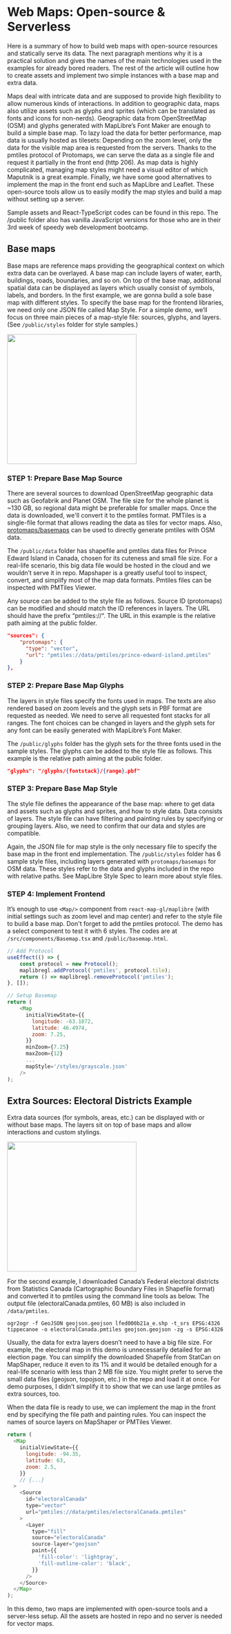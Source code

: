 # Web Maps: Open-source & Serverless

Here is a summary of how to build web maps with open-source resources and statically serve its data. The next paragraph mentions why it is a practical solution and gives the names of the main technologies used in the examples for already bored readers. The rest of the article will outline how to create assets and implement two simple instances with a base map and extra data.

Maps deal with intricate data and are supposed to provide high flexibility to allow numerous kinds of interactions. In addition to geographic data, maps also utilize assets such as glyphs and sprites (which can be translated as fonts and icons for non-nerds). Geographic data from OpenStreetMap (OSM) and glyphs generated with MapLibre’s Font Maker are enough to build a simple base map. To lazy load the data for better performance, map data is usually hosted as tilesets: Depending on the zoom level, only the data for the visible map area is requested from the servers. Thanks to the pmtiles protocol of Protomaps, we can serve the data as a single file and request it partially in the front end (http 206). As map data is highly complicated, managing map styles might need a visual editor of which Maputnik is a great example. Finally, we have some good alternatives to implement the map in the front end such as MapLibre and Leaflet. These open-source tools allow us to easily modify the map styles and build a map without setting up a server.

Sample assets and React-TypeScript codes can be found in this repo. The /public folder also has vanilla JavaScript versions for those who are in their 3rd week of speedy web development bootcamp.

## Base maps

Base maps are reference maps providing the geographical context on which extra data can be overlayed. A base map can include layers of water, earth, buildings, roads, boundaries, and so on. On top of the base map, additional spatial data can be displayed as layers which usually consist of symbols, labels, and borders. In the first example, we are gonna build a sole base map with different styles. To specify the base map for the frontend libraries, we need only one JSON file called Map Style. For a simple demo, we’ll focus on three main pieces of a map-style file: sources, glyphs, and layers. (See `/public/styles` folder for style samples.)

<img src="./.github/screenshots/basemap.png" height="300">

### STEP 1: Prepare Base Map Source

There are several sources to download OpenStreetMap geographic data such as Geofabrik and Planet OSM. The file size for the whole planet is ~130 GB, so regional data might be preferable for smaller maps. Once the data is downloaded, we'll convert it to the pmtiles format. PMTiles is a single-file format that allows reading the data as tiles for vector maps. Also, [protomaps/basemaps](https://github.com/protomaps/basemaps) can be used to directly generate pmtiles with OSM data.

The `/public/data` folder has shapefile and pmtiles data files for Prince Edward Island in Canada, chosen for its cuteness and small file size. For a real-life scenario, this big data file would be hosted in the cloud and we wouldn’t serve it in repo. Mapshaper is a greatly useful tool to inspect, convert, and simplify most of the map data formats. Pmtiles files can be inspected with PMTiles Viewer.

Any source can be added to the style file as follows. Source ID (protomaps) can be modified and should match the ID references in layers. The URL should have the prefix “pmtiles://“. The URL in this example is the relative path aiming at the public folder.

```json
"sources": {
    "protomaps": {
      "type": "vector",
      "url": "pmtiles://data/pmtiles/prince-edward-island.pmtiles"
    }
},
```

### STEP 2: Prepare Base Map Glyphs

The layers in style files specify the fonts used in maps. The texts are also rendered based on zoom levels and the glyph sets in PBF format are requested as needed. We need to serve all requested font stacks for all ranges. The font choices can be changed in layers and the glyph sets for any font can be easily generated with MapLibre’s Font Maker.

The `/public/glyphs` folder has the glyph sets for the three fonts used in the sample styles. The glyphs can be added to the style file as follows. This example is the relative path aiming at the public folder.

```json
"glyphs": "/glyphs/{fontstack}/{range}.pbf"
```

### STEP 3: Prepare Base Map Style

The style file defines the appearance of the base map: where to get data and assets such as glyphs and sprites, and how to style data. Data consists of layers. The style file can have filtering and painting rules by specifying or grouping layers. Also, we need to confirm that our data and styles are compatible.

Again, the JSON file for map style is the only necessary file to specify the base map in the front end implementation. The `/public/styles` folder has 6 sample style files, including layers generated with `protomaps/basemaps` for OSM data. These styles refer to the data and glyphs included in the repo with relative paths. See MapLibre Style Spec to learn more about style files.

### STEP 4: Implement Frontend

It’s enough to use `<Map/>` component from `react-map-gl/maplibre` (with initial settings such as zoom level and map center) and refer to the style file to build a base map. Don't forget to add the pmtiles protocol. The demo has a select component to test it with 6 styles. The codes are at `/src/components/Basemap.tsx` and `/public/basemap.html`.

```js
// Add Protocol
useEffect(() => {
    const protocol = new Protocol();
    maplibregl.addProtocol('pmtiles', protocol.tile);
    return () => maplibregl.removeProtocol('pmtiles');
}, []);

// Setup Basemap
return (
    <Map
      initialViewState={{
        longitude: -63.1872,
        latitude: 46.4974,
        zoom: 7.25,
      }}
      minZoom={7.25}
      maxZoom={12}
      ...
      mapStyle='/styles/grayscale.json'
    />
);
```

## Extra Sources: Electoral Districts Example

Extra data sources (for symbols, areas, etc.) can be displayed with or without base maps. The layers sit on top of base maps and allow interactions and custom stylings.

<img src="./.github/screenshots/electoral.png" height="300">

For the second example, I downloaded Canada’s Federal electoral districts from Statistics Canada (Cartographic Boundary Files in Shapefile format) and converted it to pmtiles using the command line tools as below. The output file (electoralCanada.pmtiles, 60 MB) is also included in `/data/pmtiles`.

```
ogr2ogr -f GeoJSON geojson.geojson lfed000b21a_e.shp -t_srs EPSG:4326
tippecanoe -o electoralCanada.pmtiles geojson.geojson -zg -s EPSG:4326
```

Usually, the data for extra layers doesn’t need to have a big file size. For example, the electoral map in this demo is unnecessarily detailed for an election page. You can simplify the downloaded Shapefile from StatCan on MapShaper, reduce it even to its 1% and it would be detailed enough for a real-life scenario with less than 2 MB file size. You might prefer to serve the small data files (geojson, topojson, etc.) in the repo and load it at once. For demo purposes, I didn’t simplify it to show that we can use large pmtiles as extra sources, too.

When the data file is ready to use, we can implement the map in the front end by specifying the file path and painting rules. You can inspect the names of source layers on MapShaper or PMTiles Viewer.

```js
return (
  <Map
    initialViewState={{
      longitude: -94.35,
      latitude: 63,
      zoom: 2.5,
    }}
    // {...}
  >
    <Source
      id="electoralCanada"
      type="vector"
      url="pmtiles://data/pmtiles/electoralCanada.pmtiles"
    >
      <Layer
        type="fill"
        source="electoralCanada"
        source-layer="geojson"
        paint={{
          'fill-color': 'lightgray',
          'fill-outline-color': 'black',
        }}
      />
    </Source>
  </Map>
);
```

In this demo, two maps are implemented with open-source tools and a server-less setup. All the assets are hosted in repo and no server is needed for vector maps.

